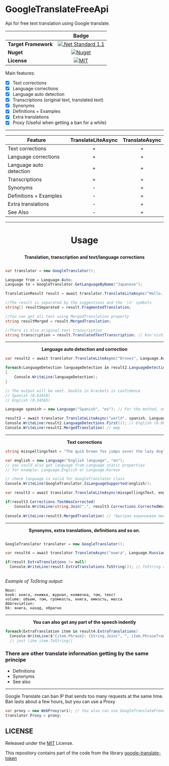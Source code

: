 # GoogleTranslateFreeApi
Api for free text translation using Google translate.

| 	                   |  	Badge		|
| -------------------------|:------------------:|
| **Target Framework**     | [![.Net Standard 1.1](https://img.shields.io/badge/.NET%20Standard-1.1-green.svg)](https://docs.microsoft.com/ru-ru/dotnet/standard/net-standard) |
| **Nuget**		   | [![Nuget](https://img.shields.io/nuget/v/GoogleTranslateFreeApi.svg)](https://www.nuget.org/packages/GoogleTranslateFreeApi/)
| **License** 		   | [![MIT](https://img.shields.io/github/license/Grizley56/GoogleTranslateFreeApi.svg)](https://opensource.org/licenses/MIT) |

Main features:
- [x] Text corrections
- [x] Language corrections
- [x] Language auto detection
- [x] Transcriptions (original text, translated text)
- [x] Synonyms
- [x] Definitions + Examples
- [x] Extra translations
- [x] Proxy (Useful when getting a ban for a while)

---
| Feature                  | TranslateLiteAsync | TranslateAsync  |
| -------------------------|:------------------:|:---------------:|
| Text corrections         |         +          |         +       |
| Language corrections     |         +          |         +       |
| Language auto detection  |         +          |         +       |
| Transcriptions           |         +          |         +       |
| Synonyms                 |         -          |         +       |
| Definitions + Examples   |         -          |         +       |
| Extra translations       |         -          |         +       |
| See Also                 |         -          |         +       |
---

# <p align="center"> Usage </p>

<p align="center"><b>Translation, transcription and text/language corrections</b></p>

```C#

var translator = new GoogleTranslator();

Language from = Language.Auto;
Language to = GoogleTranslator.GetLanguageByName("Japanese");

TranslationResult result = await translator.TranslateLiteAsync("Hello. How are you?", from, to);

//The result is separated by the suggestions and the '\n' symbols
string[] resultSeparated = result.FragmentedTranslation;

//You can get all text using MergedTranslation property
string resultMerged = result.MergedTranslation;

//There is also original text transcription
string transcription = result.TranslatedTextTranscription; // Kon'nichiwa! Ogenkidesuka?

```
---
<p align="center"><b>Language auto detection and correction</b></p>


```C#
var result2 = await translator.TranslateLiteAsync("Drones", Language.Auto, Language.Czech);

foreach(LanguageDetection languageDetection in result2.LanguageDetections)
{
	Console.WriteLine(languageDetection);
}

// The output will be next. Double in brackets is confidence
// Spanish (0.61010)
// English (0.34365)

Language spanish = new Language("Spanish", "es"); // For the method, only the second parameter is important (ISO639)

result2 = await translator.TranslateLiteAsync("world", spanish, Language.Czech);
Console.WriteLine(result2.LanguageDetections.First()); // English (0.98828)
Console.WriteLine(result2.MergedTranslation) // мир
```
---
<p align="center"><b>Text corrections</b></p>

```C#
string misspellingsText = "The quik brown fox jumps ovver the lazy dog"

var english = new Language("English language", "en");
// you could also get language from Language static properties
// for example: Language.English or Language.Korean

// check language is valid for GoogleTranslator class
Console.WriteLine(GoogleTranslator.IsLanguageSupported(english)); 

var result3 = await translator.TranslateLiteAsync(misspellingsText, english, GoogleTranslator.GetLanguageByISO("ru"));

if(result3.Corrections.TextWasCorrected)
	Console.WriteLine(string.Join(",", result3.Corrections.CorrectedWords); // "quick", "over"
	
Console.WriteLine(result3.MergedTranslation) // "Быстрая коричневая лиса прыгает через ленивую собаку"

```
---
<p align="center"><b>Synonyms, extra translations, definitions and so on. </b> </p>

```C#

GoogleTranslator translator = new GoogleTranslator();

var result4 = await translator.TranslateAsync("книга", Language.Russian, Language.English);

if(result.ExtraTranslations != null)
  Console.WriteLine(result.ExtraTranslations.ToString()); // ToString returns friendly for reading string
  
```
_Example of ToString output:_ 

```
Noun:
book: книга, книжка, журнал, книжечка, том, текст
volume: объем, том, громкость, книга, емкость, масса
Abbreviation:
bk: книга, назад, обратно
```
---
<p align="center"><b>You can also get any part of the speech indently</b></p>

```C#
foreach(ExtraTranslation item in result4.ExtraTranslations)
  Console.WriteLine($"{item.Phrase}: {String.Join(", ", item.PhraseTranslations)}"); 
  // just like item.ToString()
```
### There are other translate information getting by the same principe
- Definitions
- Synonyms
- See also

---
Google Translate can ban IP that sends too many requests at the same time. Ban lasts about a few hours, but you can use a Proxy
```C#
var proxy = new WebProxy(uri); // You also can use GoogleTranslateFreeApi.Proxy class for this
translator.Proxy = proxy;
```

## LICENSE

Released under the [MIT](https://opensource.org/licenses/MIT) License.

This repository сontains part of the code from the library [google-translate-token](https://github.com/matheuss/google-translate-token)
